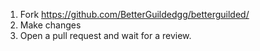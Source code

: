 1. Fork https://github.com/BetterGuildedgg/betterguilded/
2. Make changes
3. Open a pull request and wait for a review.
